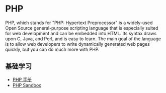 # PHP
PHP, which stands for "PHP: Hypertext Preprocessor" is a widely-used Open Source general-purpose scripting language that is especially suited for web development and can be embedded into HTML. Its syntax draws upon C, Java, and Perl, and is easy to learn. The main goal of the language is to allow web developers to write dynamically generated web pages quickly, but you can do much more with PHP.

## 基础学习
- [PHP 手册](http://php.net/manual/zh/)
- [PHP Sandbox](http://sandbox.onlinephpfunctions.com/)
